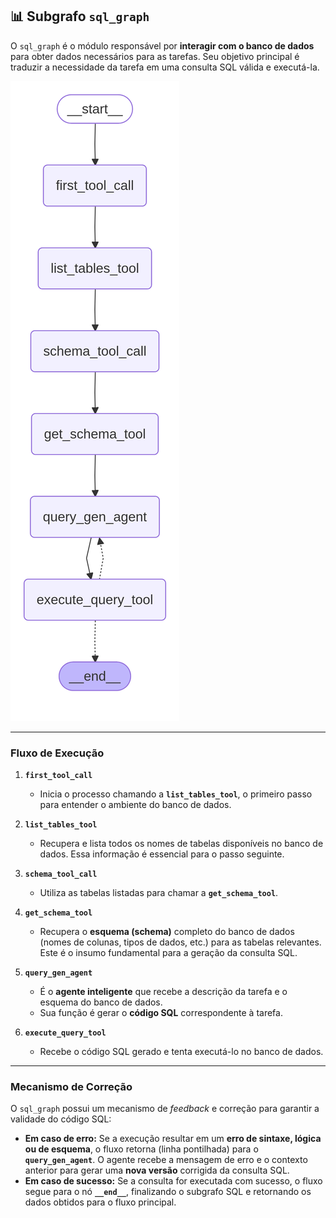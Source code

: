 ## 📊 Subgrafo `sql_graph`

O `sql_graph` é o módulo responsável por **interagir com o banco de dados** para obter dados necessários para as tarefas. Seu objetivo principal é traduzir a necessidade da tarefa em uma consulta SQL válida e executá-la.

![Grafo SQL](../../../../assets/sql_graph.png)

---

### Fluxo de Execução

1.  **`first_tool_call`**
    * Inicia o processo chamando a **`list_tables_tool`**, o primeiro passo para entender o ambiente do banco de dados.

2.  **`list_tables_tool`**
    * Recupera e lista todos os nomes de tabelas disponíveis no banco de dados. Essa informação é essencial para o passo seguinte.

3.  **`schema_tool_call`**
    * Utiliza as tabelas listadas para chamar a **`get_schema_tool`**.

4.  **`get_schema_tool`**
    * Recupera o **esquema (schema)** completo do banco de dados (nomes de colunas, tipos de dados, etc.) para as tabelas relevantes. Este é o insumo fundamental para a geração da consulta SQL.

5.  **`query_gen_agent`**
    * É o **agente inteligente** que recebe a descrição da tarefa e o esquema do banco de dados.
    * Sua função é gerar o **código SQL** correspondente à tarefa.

6.  **`execute_query_tool`**
    * Recebe o código SQL gerado e tenta executá-lo no banco de dados.

---

### Mecanismo de Correção

O `sql_graph` possui um mecanismo de *feedback* e correção para garantir a validade do código SQL:

* **Em caso de erro:** Se a execução resultar em um **erro de sintaxe, lógica ou de esquema**, o fluxo retorna (linha pontilhada) para o **`query_gen_agent`**. O agente recebe a mensagem de erro e o contexto anterior para gerar uma **nova versão** corrigida da consulta SQL.
* **Em caso de sucesso:** Se a consulta for executada com sucesso, o fluxo segue para o nó **`__end__`**, finalizando o subgrafo SQL e retornando os dados obtidos para o fluxo principal.